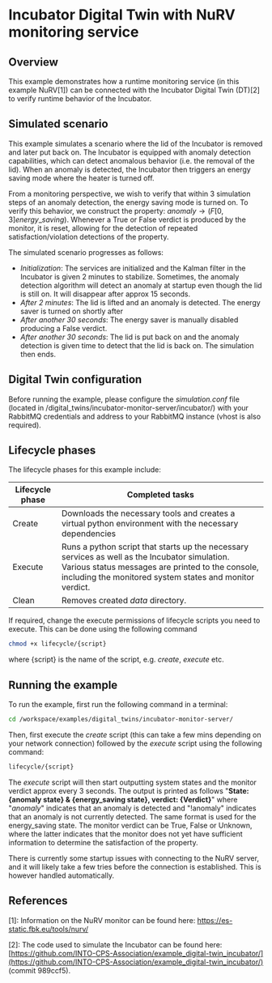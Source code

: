 # Incubator Digital Twin with NuRV monitoring service

## Overview

This example demonstrates how a runtime monitoring service (in this example NuRV[1]) can be connected with the Incubator Digital Twin (DT)[2] to verify runtime behavior of the Incubator.

## Simulated scenario

This example simulates a scenario where the lid of the Incubator is removed and later put back on. The Incubator is equipped with anomaly detection capabilities, which can detect anomalous behavior (i.e. the removal of the lid). When an anomaly is detected, the Incubator then triggers an energy saving mode where the heater is turned off. 

From a monitoring perspective, we wish to verify that within 3 simulation steps of an anomaly detection, the energy saving mode is turned on. To verify this behavior, we construct the property: $anomaly \rightarrow (F [ 0, 3 ] energy\_saving)$. Whenever a True or False verdict is produced by the monitor, it is reset, allowing for the detection of repeated satisfaction/violation detections of the property.

The simulated scenario progresses as follows:

- *Initialization*: The services are initialized and the Kalman filter in the Incubator is given 2 minutes to stabilize. Sometimes, the anomaly detection algorithm will detect an anomaly at startup even though the lid is still on. It will disappear after approx 15 seconds.
- *After 2 minutes*: The lid is lifted and an anomaly is detected. The energy saver is turned on shortly after
- *After another 30 seconds*: The energy saver is manually disabled producing a False verdict.
- *After another 30 seconds*: The lid is put back on and the anomaly detection is given time to detect that the lid is back on. The simulation then ends. 


## Digital Twin configuration

Before running the example, please configure the _simulation.conf_ file (located in /digital_twins/incubator-monitor-server/incubator/) with your RabbitMQ credentials and address to your RabbitMQ instance (vhost is also required).

## Lifecycle phases

The lifecycle phases for this example include:

| Lifecycle phase | Completed tasks |
| ------ | ------- |
| Create    | Downloads the necessary tools and creates a virtual python environment with the necessary dependencies |
| Execute   | Runs a python script that starts up the necessary services as well as the Incubator simulation. Various status messages are printed to the console, including the monitored system states and monitor verdict. |
| Clean     | Removes created _data_ directory. |

If required, change the execute permissions of lifecycle scripts you need to execute. This can be done using the following command 
```bash
chmod +x lifecycle/{script}
```
where {script} is the name of the script, e.g. _create_, _execute_ etc. 


## Running the example

To run the example, first run the following command in a terminal:
```bash
cd /workspace/examples/digital_twins/incubator-monitor-server/
```
Then, first execute the _create_ script (this can take a few mins depending on your network connection) followed by the _execute_ script using the following command:
```bash
lifecycle/{script}
```

The _execute_ script will then start outputting system states and the monitor verdict approx every 3 seconds. The output is printed as follows "__State: {anomaly state} & {energy_saving state}, verdict: {Verdict}__" where "_anomaly_" indicates that an anomaly is detected and "!anomaly" indicates that an anomaly is not currently detected. The same format is used for the energy_saving state.
The monitor verdict can be True, False or Unknown, where the latter indicates that the monitor does not yet have sufficient information to determine the satisfaction of the property.

There is currently some startup issues with connecting to the NuRV server, and it will likely take a few tries before the connection is established. This is however handled automatically.

## References

[1]: Information on the NuRV monitor can be found here: https://es-static.fbk.eu/tools/nurv/

[2]: The code used to simulate the Incubator can be found here: [https://github.com/INTO-CPS-Association/example_digital-twin_incubator/](https://github.com/INTO-CPS-Association/example_digital-twin_incubator/) (commit 989ccf5).
